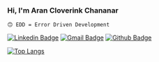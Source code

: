 ### Hi, I'm Aran Cloverink Chananar 
`🙃 EDD = Error Driven Development`

[![Linkedin Badge](https://img.shields.io/badge/-cloverink-blue?style=flat&logo=Linkedin&logoColor=white)](https://th.linkedin.com/in/cloverink)
[![Gmail Badge](https://img.shields.io/badge/-cloverink-c14438?style=flat&logo=Gmail&logoColor=white)](mailto:cloverink@gmail.com)
[![Github Badge](https://img.shields.io/badge/-@cloverink-24292e?style=flat&logo=Github&logoColor=white&link=https://github.com/cloverink)](https://github.com/F9Uf)

[![Top Langs](https://github-readme-stats.vercel.app/api/top-langs/?username=cloverink&layout=compact&theme=codeSTACKr)](https://github.com/cloverink)
